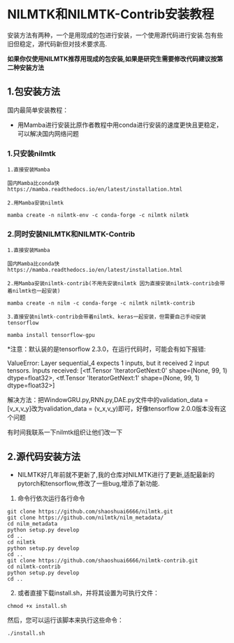 # NILMTK和NILMTK-Contrib安装教程
安装方法有两种，一个是用现成的包进行安装，一个使用源代码进行安装.包有些旧但稳定，源代码新但对技术要求高.

**如果你仅使用NILMTK推荐用现成的包安装,如果是研究生需要修改代码建议按第二种安装方法**

## 1.包安装方法

国内最简单安装教程：

* 用Mamba进行安装比原作者教程中用conda进行安装的速度更快且更稳定，可以解决国内网络问题

### 1.只安装nilmtk

```
1.直接安装Mamba

国内Mamba比conda快 https://mamba.readthedocs.io/en/latest/installation.html

2.用Mamba安装nilmtk

mamba create -n nilmtk-env -c conda-forge -c nilmtk nilmtk
```
### 2.同时安装NILMTK和NILMTK-Contrib
```
1.直接安装Mamba

国内Mamba比conda快 https://mamba.readthedocs.io/en/latest/installation.html

2.用Mamba安装nilmtk-contrib(不用先安装nilmtk 因为直接安装nilmtk-contrib会带着nilmtk也一起安装)

mamba create -n nilm -c conda-forge -c nilmtk nilmtk-contrib

3.直接安装nilmtk-contrib会带着nilmtk、keras一起安装，但需要自己手动安装tensorflow 

mamba install tensorflow-gpu

```
*注意：默认装的是tensorflow 2.3.0，在运行代码时，可能会有如下报错:

ValueError: Layer sequential_4 expects 1 inputs, but it received 2 input tensors. Inputs received: [<tf.Tensor 'IteratorGetNext:0' shape=(None, 99, 1) dtype=float32>, <tf.Tensor 'IteratorGetNext:1' shape=(None, 99, 1) dtype=float32>]

解决方法：把WindowGRU.py,RNN.py,DAE.py文件中的validation_data = [v_x,v_y]改为validation_data = (v_x,v_y)即可，好像tensorflow 2.0.0版本没有这个问题

有时间我联系一下nilmtk组织让他们改一下

## 2.源代码安装方法

* NILMTK好几年前就不更新了,我的仓库对NILMTK进行了更新,适配最新的pytorch和tensorflow,修改了一些bug,增添了新功能.
1. 命令行依次运行各行命令
```
git clone https://github.com/shaoshuai6666/nilmtk.git 
git clone https://github.com/nilmtk/nilm_metadata/
cd nilm_metadata
python setup.py develop
cd ..
cd nilmtk
python setup.py develop
cd ..
git clone https://github.com/shaoshuai6666/nilmtk-contrib.git
cd nilmtk-contrib
python setup.py develop
cd ..
```

2. 或者直接下载install.sh，并将其设置为可执行文件：
```
chmod +x install.sh
```
然后，您可以运行该脚本来执行这些命令：
```
./install.sh
```
